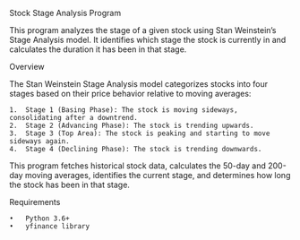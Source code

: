 Stock Stage Analysis Program

This program analyzes the stage of a given stock using Stan Weinstein’s Stage Analysis model. It identifies which stage the stock is currently in and calculates the duration it has been in that stage.

Overview

The Stan Weinstein Stage Analysis model categorizes stocks into four stages based on their price behavior relative to moving averages:

	1.	Stage 1 (Basing Phase): The stock is moving sideways, consolidating after a downtrend.
	2.	Stage 2 (Advancing Phase): The stock is trending upwards.
	3.	Stage 3 (Top Area): The stock is peaking and starting to move sideways again.
	4.	Stage 4 (Declining Phase): The stock is trending downwards.

This program fetches historical stock data, calculates the 50-day and 200-day moving averages, identifies the current stage, and determines how long the stock has been in that stage.

Requirements

	•	Python 3.6+
	•	yfinance library

